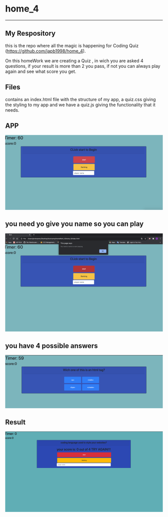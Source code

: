 # home_4

<hr>

## My Respository
this is the repo where all the magic is happening for Coding Quiz (https://github.com/japb1998/home_4). 

On this homeWork we are creating a Quiz , in wich you are asked 4 questions, if your result is more than 2 you pass, if not you can always play again and see what score you get.
## Files
contains an index.html file with the structure of my app, a quiz.css giving the styling to my app and we have a quiz.js giving the functionality that it needs.




## APP
![screenshot of the app](./assets/img1.png)
## you need yo give you name so you can play
![scrennshot of how the prompt is display if you do not give your name ](./assets/img3.png)
 ## you have 4 possible answers
 ![screenshot](./assets/img2.png)
 ## Result
 ![generate result](./assets/img4.png)